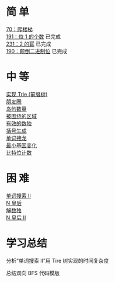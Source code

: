 # 简 单

[70：爬楼梯](https://leetcode-cn.com/problems/climbing-stairs/)     
[191：位 1 的个数](https://leetcode-cn.com/problems/number-of-1-bits/)          已完成   
[231：2 的幂](https://leetcode-cn.com/problems/power-of-two/)          已完成   
[190：颠倒二进制位](https://leetcode-cn.com/problems/reverse-bits/)          已完成   

# 中 等

[实现 Trie (前缀树)](https://leetcode-cn.com/problems/implement-trie-prefix-tree/#/description)  
[朋友圈](https://leetcode-cn.com/problems/friend-circles)   
[岛屿数量](https://leetcode-cn.com/problems/number-of-islands/)  
[被围绕的区域](https://leetcode-cn.com/problems/surrounded-regions/)   
[有效的数独](https://leetcode-cn.com/problems/valid-sudoku/description/)   
[括号生成](https://leetcode-cn.com/problems/generate-parentheses/)  
[单词接龙](https://leetcode-cn.com/problems/word-ladder/)  
[最小基因变化](https://leetcode-cn.com/problems/minimum-genetic-mutation/)   
[比特位计数](https://leetcode-cn.com/problems/counting-bits/description/)   

# 困 难

[单词搜索 II ](https://leetcode-cn.com/problems/word-search-ii/)   
[N 皇后](https://leetcode-cn.com/problems/n-queens/)   
[解数独](https://leetcode-cn.com/problems/sudoku-solver/#/description)   
[N 皇后 II ](https://leetcode-cn.com/problems/n-queens-ii/description/)

# 学习总结

分析“单词搜索 II”用 Tire 树实现的时间复杂度

总结双向 BFS 代码模版